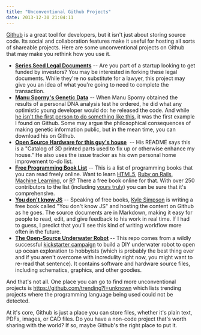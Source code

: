```yaml
---
title: "Unconventional Github Projects"
date: 2013-12-30 21:04:11
---
```


[Github][1] is a great tool for developers, but it isn't just about storing source code. Its social and collaboration features make it useful for hosting all sorts of shareable projects. Here are some unconventional projects on Github that may make you rethink how you use it.

 [1]: https://github.com

*   **[Series Seed Legal Documents][2]** -- Are you part of a startup looking to get funded by investors? You may be interested in forking these legal documents. While they're no substitute for a lawyer, this project may give you an idea of what you're going to need to complete the transaction.
*   **[Manu Sporny's Genetic Data][3]** -- When Manu Sporny obtained the results of a personal DNA analysis test he ordered, he did what any optimistic young developer would do: he released the code. And while [he isn't the first person to do something like this][4], it was the first example I found on Github. Some may argue the philosophical consequences of making genetic information public, but in the mean time, you can download his on Github.
*   **[Open Source Hardware for this guy's house][5]**  -- His README says this is a "Catalog of 3D printed parts used to fix up or otherwise enhance my house." He also uses the issue tracker as his own personal home improvement to-do list.
*   **[Free Programming Book List][6]** -- This is a list of programming books that you can read freely online. Want to learn [HTML5][7], [Ruby on Rails][8], [Machine Learning][9], or [R][10]? There a free book online for that. With over 250 contributors to the list (including [yours truly][11]) you can be sure that it's comprehensive.
*   **[You don't know JS][12]** -- Speaking of free books, [Kyle Simpson][13] is writing a free book called "You don't know JS" and hosting the content on Github as he goes. The source documents are in Markdown, making it easy for people to read, edit, and give feedback to his work in real time. If I had to guess, I predict that you'll see this kind of writing workflow more often in the future.
*   **[The Open-Source Underwater Robot][14]** -- This repo comes from a wildly successful [kickstarter campaign][15] to build a DIY underwater robot to open up ocean exploration to hobbyists (which is probably the best thing ever and if you aren't overcome with incredulity right now, you might want to re-read that sentence). It contains software and hardware source files, including schematics, graphics, and other goodies.

 [2]: https://github.com/seriesseed/equity
 [3]: https://github.com/msporny/dna
 [4]: http://www.nytimes.com/2007/05/31/science/31cnd-gene.html?_r=0
 [5]: https://github.com/canadaduane/house
 [6]: https://github.com/vhf/free-programming-books/blob/master/free-programming-books.md
 [7]: https://github.com/vhf/free-programming-books/blob/master/free-programming-books.md#html--css
 [8]: https://github.com/vhf/free-programming-books/blob/master/free-programming-books.md#ruby-on-rails
 [9]: https://github.com/vhf/free-programming-books/blob/master/free-programming-books.md#machine-learning
 [10]: https://github.com/vhf/free-programming-books/blob/master/free-programming-books.md#r
 [11]: https://github.com/vhf/free-programming-books/commit/9e8f39008865a94dfe407d25d14c645f92bd43e9
 [12]: https://github.com/getify/You-Dont-Know-JS
 [13]: https://twitter.com/getify
 [14]: https://github.com/OpenROV/
 [15]: http://www.kickstarter.com/projects/openrov/openrov-the-open-source-underwater-robot

And that's not all. One place you can go to find more unconventional projects is <https://github.com/trending?l=unknown> which lists trending projects where the programming language being used could not be detected.

At it's core, Github is just a place you can store files, whether it's plain text, PDFs, images, or CAD files. Do you have a non-code project that's worth sharing with the world? If so, maybe Github's the right place to put it.